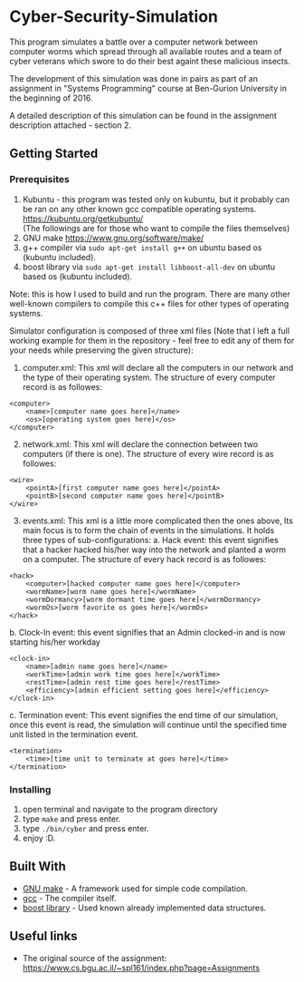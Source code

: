 # Cyber-Security-Simulation

This program simulates a battle over a computer network between computer worms which spread through all available routes and a team of cyber veterans which swore to do their best againt these malicious insects.

The development of this simulation was done in pairs as part of an assignment in "Systems Programming" course at Ben-Gurion University in the beginning of 2016.

A detailed description of this simulation can be found in the assignment description attached - section 2.

## Getting Started
### Prerequisites

1. Kubuntu - this program was tested only on kubuntu, but it probably can be ran on any other known gcc compatible operating systems.
	https://kubuntu.org/getkubuntu/</br>
(The followings are for those who want to compile the files themselves)
2. GNU make
	https://www.gnu.org/software/make/
3. g++ compiler
	via ```sudo apt-get install g++``` on ubuntu based os (kubuntu included).
4. boost library
	via ```sudo apt-get install libboost-all-dev``` on ubuntu based os (kubuntu included).

Note: this is how I used to build and run the program. There are many other well-known compilers to compile this c++ files for other types of operating systems.

Simulator configuration is composed of three xml files (Note that I left a full working example for them in the repository - feel free to edit any of them for your needs while preserving the given structure):
1. computer.xml: This xml will declare all the computers in our network and the type of their operating system.
The structure of every computer record is as followes:
```
<computer>
	<name>[computer name goes here]</name>
	<os>[operating system goes here]</os>
</computer>
```
2. network.xml: This xml will declare the connection between two computers (if there is one).
The structure of every wire record is as followes:
```
<wire>
	<pointA>[first computer name goes here]</pointA>
	<pointB>[second computer name goes here]</pointB>
</wire>
```
3. events.xml: This xml is a little more complicated then the ones above,
Its main focus is to form the chain of events in the simulations.
It holds three types of sub-configurations:
a. Hack event: this event signifies that a hacker hacked his/her way into the network and planted a worm on a computer.
The structure of every hack record is as followes:
```
<hack>
	<computer>[hacked computer name goes here]</computer>
	<wormName>[worm name goes here]</wormName>
	<wormDormancy>[worm dormant time goes here]</wormDormancy>
	<wormOs>[worm favorite os goes here]</wormOs>
</hack>
```
b. Clock-In event: this event signifies that an Admin clocked-in and is now starting his/her workday
```
<clock-in>
	<name>[admin name goes here]</name>
	<workTime>[admin work time goes here]</workTime>
	<restTime>[admin rest time goes here]</restTime>
	<efficiency>[admin efficient setting goes here]</efficiency>
</clock-in>
```
c. Termination event: This event signifies the end time of our simulation, once this event is read, the simulation will continue until the specified time unit listed in the termination event.
```
<termination>
	<time>[time unit to terminate at goes here]</time>
</termination>
```

### Installing

1. open terminal and navigate to the program directory
2. type `make` and press enter.
3. type `./bin/cyber` and press enter.
4. enjoy :D.

## Built With

* [GNU make](https://www.gnu.org/software/make/) - A framework used for simple code compilation.
* [gcc](https://gcc.gnu.org/) - The compiler itself.
* [boost library](http://www.boost.org/) - Used known already implemented data structures.

## Useful links

* The original source of the assignment: https://www.cs.bgu.ac.il/~spl161/index.php?page=Assignments
